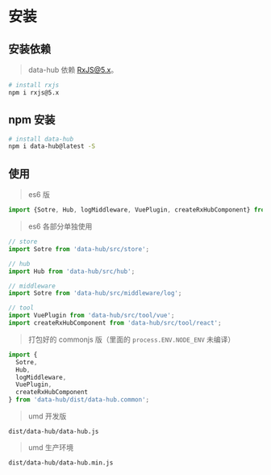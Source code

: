 # 安装

## 安装依赖

> data-hub 依赖 [RxJS@5.x](https://github.com/ReactiveX/RxJS)。


```sh
# install rxjs
npm i rxjs@5.x
```

## npm 安装

```sh
# install data-hub
npm i data-hub@latest -S
```

## 使用

> es6 版

```js
import {Sotre, Hub, logMiddleware, VuePlugin, createRxHubComponent} from 'data-hub';
```

> es6 各部分单独使用

```js
// store
import Sotre from 'data-hub/src/store';

// hub
import Hub from 'data-hub/src/hub';

// middleware
import Sotre from 'data-hub/src/middleware/log';

// tool
import VuePlugin from 'data-hub/src/tool/vue';
import createRxHubComponent from 'data-hub/src/tool/react';
```

> 打包好的 commonjs 版（里面的 `process.ENV.NODE_ENV` 未编译）

```js
import {
  Sotre,
  Hub,
  logMiddleware,
  VuePlugin,
  createRxHubComponent
} from 'data-hub/dist/data-hub.common';
```

> umd 开发版

`dist/data-hub/data-hub.js`

> umd 生产环境

`dist/data-hub/data-hub.min.js`
